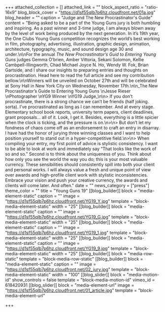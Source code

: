 +++
attached_collection = []
attached_link = ""
block_aspect_ratio = "ratio-16x9"
blog_block_cover = "https://d1sf55qlb7p6hz.cloudfront.net/01a.jpg"
blog_header = ""
caption = "Judge and The New Procrastinator's Guide"
content = "Being asked to be a part of the Young Guns jury is both humbling and inspiring. As a past winner and 3-time judge, I am always blown away by the level of work being produced by the next generation. In it’s 19th year, the One Clubs Young Guns competition recognizes the world’s best working in film, photography, advertising, illustration, graphic design, animation, architecture, typography, music, and sound design age 30 and under.\n\nFor the annual _The New Procrastinator’s Guid to Entering Young Guns_ judges Gemma O’brien, Amber Vittoria, Sekani Solomon, Kellie Cambpell-Illingworth, Chad Michael Joyce N. Ho, Wendy W. Fok, Brian Gartside, and I share our insights to preparing entries and thoughts on procrastination. Head here to read the full article and see my contribution bellow.\n\nWinners will be unveiled on October 27th and will be celebrated at Sony Hall in New York City on Wednesday, November 17th.\n\n_The New Procrastinator’s Guide to Entering Young Guns  \nJesse Rieser  \nPhotographer  \nYG9 Winner  \nYG19 Judge_\n\n> If you don’t procrastinate, there is a strong chance we can’t be friends (half joking. sorta). I’ve procrastinated as long as I can remember. And at every stage. Elementary school book reports, university term papers, client deadlines, grant proposals… all of it. Look, I get it. Besides, everything is a little spicier when the clock is ticking, and the pressure is on.\n>\n> But don’t let my fondness of chaos come off as an endorsement to craft an entry in disarray. I have had the honor of jurying three winning classes and I want to help position yourself to stand out in a hyper-competitive field.\n>\n> When compiling your entry, my first point of advice is stylistic consistency. I want to be able to look at work and immediately say “That looks like the work of so and so.” Second is to think about the uniqueness of you. Think about how only you see the world the way you do; this is your most valuable currency. These sensibilities should consistently spill into both your client and personal works. I will always value a fresh and unique point of view over awards and high-profile client work with stylistic inconsistencies. Embrace your vision and push your creative currency, the awards and clients will come later. And often."
date = ""
news_category = ["press"]
theme_color = ""
title = "Young Guns 19"
[[blog_builder]]
block = "media-element-static"
caption = ""
image = "https://d1sf55qlb7p6hz.cloudfront.net/YG19_Y.jpg"
template = "block-media-element-static"
width = "25"
[[blog_builder]]
block = "media-element-static"
caption = ""
image = "https://d1sf55qlb7p6hz.cloudfront.net/YG19_G.jpg"
template = "block-media-element-static"
width = "25"
[[blog_builder]]
block = "media-element-static"
caption = ""
image = "https://d1sf55qlb7p6hz.cloudfront.net/YG19_1.jpg"
template = "block-media-element-static"
width = "25"
[[blog_builder]]
block = "media-element-static"
caption = ""
image = "https://d1sf55qlb7p6hz.cloudfront.net/YG19_9.jpg"
template = "block-media-element-static"
width = "25"
[[blog_builder]]
block = "media-row-static"
template = "block-media-row-static"
[[blog_builder]]
block = "media-element-static"
caption = ""
image = "https://d1sf55qlb7p6hz.cloudfront.net/02_jury.jpg"
template = "block-media-element-static"
width = "100"
[[blog_slider]]
block = "media-motion-id"
show_controls = false
template = "block-media-motion-id"
vimeo_id = 618420931
[[blog_slider]]
block = "media-element-url"
image = "https://d1sf55qlb7p6hz.cloudfront.net/01_article.jpg"
template = "block-media-element-url"

+++
